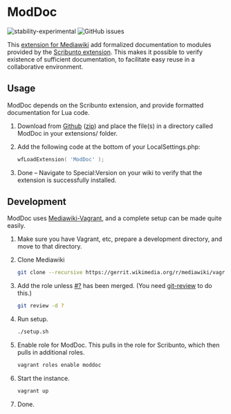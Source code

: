 # ModDoc

![stability-experimental](https://img.shields.io/badge/stability-experimental-orange.svg?style=for-the-badge)
![GitHub issues](https://img.shields.io/github/issues-raw/jeblad/ModDoc?style=for-the-badge)

This [extension for Mediawiki](https://www.mediawiki.org/wiki/Extension:ModDoc) add formalized documentation to modules provided by the [Scribunto extension](https://www.mediawiki.org/wiki/Extension:Scribunto). This makes it possible to verify existence of sufficient documentation, to facilitate easy reuse in a collaborative environment.

## Usage

ModDoc depends on the Scribunto extension, and provide formatted documentation for Lua code.

1. Download from [Github](https://github.com/jeblad/ModDoc) ([zip](https://github.com/jeblad/ModDoc/archive/master.zip)) and place the file(s) in a directory called ModDoc in your extensions/ folder.
2. Add the following code at the bottom of your LocalSettings.php:

	```lua
	wfLoadExtension( 'ModDoc' );
	```

3. Done – Navigate to Special:Version on your wiki to verify that the extension is successfully installed.

## Development

ModDoc uses [Mediawiki-Vagrant](https://www.mediawiki.org/wiki/MediaWiki-Vagrant), and a complete setup can be made quite easily.

1. Make sure you have Vagrant, etc, prepare a development directory, and move to that directory.
2. Clone Mediawiki

	```bash
	git clone --recursive https://gerrit.wikimedia.org/r/mediawiki/vagrant .
	```

3. Add the role unless [#?](https://gerrit.wikimedia.org/r/#/c/mediawiki/vagrant/+/?/) has been merged. (You need [git-review](https://www.mediawiki.org/wiki/Gerrit/git-review) to do this.)

	```bash
	git review -d ?
	```

4. Run setup.

	```bash
	./setup.sh
	```

5. Enable role for ModDoc. This pulls in the role for Scribunto, which then pulls in additional roles.

	```bash
	vagrant roles enable moddoc
	```

6. Start the instance.

	```bash
	vagrant up
	```

7. Done.
